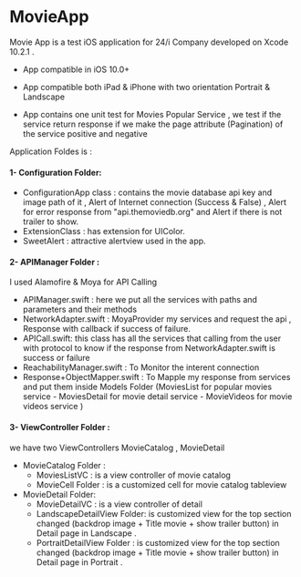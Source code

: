 # MovieApp

Movie App is a test iOS application for 24/i Company developed on Xcode 10.2.1 .

- App compatible in iOS 10.0+

- App compatible both iPad & iPhone with two orientation Portrait & Landscape

- App contains one unit test for Movies Popular Service , we test if the service return response if we make the page attribute (Pagination) of the service positive and negative

Application Foldes is :

#### 1- Configuration Folder:
  - ConfigurationApp class : 
  contains the movie database api key and image path of it ,  Alert of Internet connection (Success & False) , 
  Alert for error response from "api.themoviedb.org" and Alert if there is not trailer to show.
  - ExtensionClass : has extension for UIColor.
  - SweetAlert : attractive alertview used in the app.
  
#### 2- APIManager Folder : 
I used Alamofire & Moya for API Calling
  - APIManager.swift : here we put all the services with paths and parameters and their methods
  - NetworkAdapter.swift : MoyaProvider my services and request the api , Response with callback if success of failure.
  - APICall.swift: this class has all the services that calling from the user with protocol to know if the response from NetworkAdapter.swift is success or failure 
  - ReachabilityManager.swift : To Monitor the interent connection
  - Response+ObjectMapper.swift : To Mapple my response from services and put them inside Models Folder (MoviesList for popular movies service - MoviesDetail for movie detail service - MovieVideos for movie videos service )
  
#### 3- ViewController Folder :
we have two ViewControllers MovieCatalog  , MovieDetail 
  - MovieCatalog Folder :
    - MoviesListVC : is a view controller of movie catalog
    - MovieCell Folder : is a customized cell for movie catalog tableview
  - MovieDetail Folder:
    - MovieDetailVC : is a view controller of detail
    - LandscapeDetailView Folder: is customized view for  the top section changed (backdrop image + Title movie + show trailer button) in Detail page in Landscape .
    - PortraitDetailView Folder : is customized view for  the top section changed (backdrop image + Title movie + show trailer button) in Detail page in Portrait .
    

